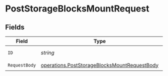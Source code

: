 # PostStorageBlocksMountRequest


## Fields

| Field                                                                                                        | Type                                                                                                         | Required                                                                                                     | Description                                                                                                  |
| ------------------------------------------------------------------------------------------------------------ | ------------------------------------------------------------------------------------------------------------ | ------------------------------------------------------------------------------------------------------------ | ------------------------------------------------------------------------------------------------------------ |
| `ID`                                                                                                         | *string*                                                                                                     | :heavy_check_mark:                                                                                           | Block storage ID                                                                                             |
| `RequestBody`                                                                                                | [operations.PostStorageBlocksMountRequestBody](../../models/operations/poststorageblocksmountrequestbody.md) | :heavy_check_mark:                                                                                           | N/A                                                                                                          |